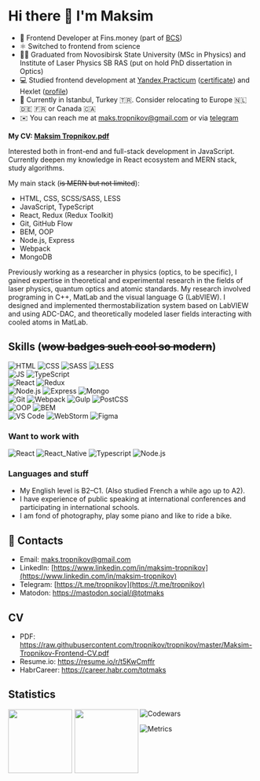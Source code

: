 # Hi there 👋 I'm Maksim

- 🏢 Frontend Developer at Fins.money (part of [BCS](https://bcs.ru/))
- ⚛️ Switched to frontend from science
- 👨‍🎓 Graduated from Novosibirsk State University (MSc in Physics) and Institute of Laser Physics SB RAS (put on hold PhD dissertation in Optics)
- 💻 Studied frontend development at [Yandex.Practicum](https://practicum.yandex.ru) ([certificate](https://drive.google.com/file/d/19rSLjjJNna8xR8Aznn1LoTYo3l0qbnvY/view?usp=share_link)) and Hexlet ([profile](https://ru.hexlet.io/u/totmaks))
- 📍 Currently in Istanbul, Turkey 🇹🇷. Consider relocating to Europe 🇳🇱 🇩🇪 🇫🇷 or Canada 🇨🇦
- ✉️ You can reach me at [maks.tropnikov@gmail.com](mailto:maks.tropnikov@gmail.com) or via [telegram](https://t.me/tropnikov)

**My CV: [Maksim Tropnikov.pdf](https://raw.githubusercontent.com/tropnikov/tropnikov/master/Maksim-Tropnikov-Frontend-CV.pdf)**


Interested both in front-end and full-stack development in JavaScript. Currently deepen my knowledge in React ecosystem and MERN stack, study algorithms.

My main stack (~~is MERN but not limited~~):
- HTML, CSS, SCSS/SASS, LESS  
- JavaScript, TypeScript  
- React, Redux (Redux Toolkit)
- Git, GitHub Flow  
- BEM, OOP  
- Node.js, Express  
- Webpack  
- MongoDB  

Previously working as a researcher in physics (optics, to be specific), I gained expertise in theoretical and experimental research in the fields of laser physics, quantum optics and atomic standards. My research involved programing in C++, MatLab and the visual language G (LabVIEW). I designed and implemented thermostabilization system based on LabVIEW and using ADC-DAC, and theoretically modeled laser fields interacting with cooled atoms in MatLab.

## Skills (~~wow badges such cool so modern~~)

![HTML](https://img.shields.io/badge/HTML-20232A?style=for-the-badge&logo=html5)  ![CSS](https://img.shields.io/badge/-CSS-20232A?style=for-the-badge&logo=css3)  ![SASS](https://img.shields.io/badge/-SASS-20232A?style=for-the-badge&logo=SASS) ![LESS](https://img.shields.io/badge/-LESS-20232A?style=for-the-badge&logo=LESS)  
![JS](https://img.shields.io/badge/-JavaScript-20232A?style=for-the-badge&logo=javascript)  ![TypeScript](https://img.shields.io/badge/-TypeScript-20232A?style=for-the-badge&logo=TypeScript)  
![React](https://img.shields.io/badge/-React-20232A?style=for-the-badge&logo=react) ![Redux](https://img.shields.io/badge/-Redux-20232A?style=for-the-badge&logo=redux)  
![Node.js](https://img.shields.io/badge/-Node.js-20232A?style=for-the-badge&logo=node.js)  ![Express](https://img.shields.io/badge/-Express-20232A?style=for-the-badge&logo=Express)  ![Mongo](https://img.shields.io/badge/-Mongodb-20232A?style=for-the-badge&logo=MongoDB)  
![Git](https://img.shields.io/badge/-Git-20232A?style=for-the-badge&logo=git)  ![Webpack](https://img.shields.io/badge/-Webpack-20232A?style=for-the-badge&logo=webpack)  ![Gulp](https://img.shields.io/badge/-gulp-20232A?style=for-the-badge&logo=gulp)  ![PostCSS](https://img.shields.io/badge/-PostCSS-20232A?style=for-the-badge&logo=postcss)  
![OOP](https://img.shields.io/badge/-OOP-20232A?style=for-the-badge&logo=oop)  ![BEM](https://img.shields.io/badge/-BEM-20232A?style=for-the-badge&logo=BEM)  
![VS Code](https://img.shields.io/badge/-VS_Code-20232A?style=for-the-badge&logo=visualstudiocode)  ![WebStorm](https://img.shields.io/badge/-WebStorm-20232A?style=for-the-badge&logo=WebStorm)  ![Figma](https://img.shields.io/badge/-Figma-20232A?style=for-the-badge&logo=figma)

### Want to work with  

![React](https://img.shields.io/badge/-React-20232A?style=for-the-badge&logo=react)  ![React_Native](https://img.shields.io/badge/-React_Native-20232A?style=for-the-badge&logo=react)  ![Typescript](https://img.shields.io/badge/-Typescript-20232A?style=for-the-badge&logo=typescript) ![Node.js](https://img.shields.io/badge/-Node.js-20232A?style=for-the-badge&logo=node.js)  

### Languages and stuff
- My English level is B2–C1. (Also studied French a while ago up to A2).
- I have experience of public speaking at international conferences and participating in international schools.
- I am fond of photography, play some piano and like to ride a bike.

## 🤝 Contacts
- Email: [maks.tropnikov@gmail.com](mailto:maks.tropnikov@gmail.com)
- LinkedIn: [https://www.linkedin.com/in/maksim-tropnikov](https://www.linkedin.com/in/maksim-tropnikov)
- Telegram: [https://t.me/tropnikov](https://t.me/tropnikov)  
- Matodon: <a rel="me" href="https://mastodon.social/@totmaks">https://mastodon.social/@totmaks</a>

## CV
* PDF: https://raw.githubusercontent.com/tropnikov/tropnikov/master/Maksim-Tropnikov-Frontend-CV.pdf
* Resume.io: https://resume.io/r/t5KwCmffr
* HabrCareer: https://career.habr.com/totmaks
<!-- HeadHunter: https://novosibirsk.hh.ru/resume/9803f6c3ff07f93bae0039ed1f4a7351586950 -->
<!-- * HeadHunter: https://novosibirsk.hh.ru/resume/a2b52938ff09aca2760039ed1f394a366b664d -->

## Statistics  

<div>
<a href="https://github-readme-stats-git-master-makstropnikov.vercel.app/api?username=tropnikov&count_private=true&show_icons=true&hide=contribs,issues">
<img align="left" height="130px" style="margin-right: 5px" src="https://github-readme-stats-git-master-makstropnikov.vercel.app/api?username=tropnikov&count_private=true&show_icons=true&hide=contribs,issues">
</a>
<a href="https://github-readme-stats-git-master-makstropnikov.vercel.app/api/top-langs/?username=tropnikov&layout=compact">
<img align="left" height="130px" src="https://github-readme-stats-git-master-makstropnikov.vercel.app/api/top-langs/?username=tropnikov&layout=compact"/>
</a>
</div>  

<!--
[![Tropnikov GitHub stats](https://github-readme-stats.vercel.app/api?username=tropnikov&count_private=true&show_icons=true&hide=contribs,issues)
](https://github-readme-stats.vercel.app/api?username=tropnikov&count_private=true&show_icons=true)  

[![Top Langs](https://github-readme-stats.vercel.app/api/top-langs/?username=tropnikov&layout=compact)](https://github-readme-stats.vercel.app/api/top-langs/?username=tropnikov)  
-->  
  
![Codewars](https://www.codewars.com/users/tropnikov/badges/large)

![Metrics](https://metrics.lecoq.io/tropnikov?template=classic&base.indepth=true&base.header=0&base.metadata=0&base=header%2C%20activity%2C%20community%2C%20repositories%2C%20metadata&base.indepth=true&base.hireable=false&base.skip=false&config.timezone=Europe%2FIstanbul)


<!--
**tropnikov/tropnikov** is a ✨ _special_ ✨ repository because its `README.md` (this file) appears on your GitHub profile.

Here are some ideas to get you started:

- 🔭 I’m currently working on ...
- 🌱 I’m currently learning ...
- 👯 I’m looking to collaborate on ...
- 🤔 I’m looking for help with ...
- 💬 Ask me about ...
- 📫 How to reach me: ...
- 😄 Pronouns: ...
- ⚡ Fun fact: ...
-->
